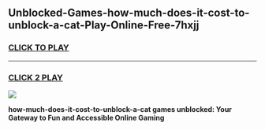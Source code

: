 
## Unblocked-Games-how-much-does-it-cost-to-unblock-a-cat-Play-Online-Free-7hxjj
<h3>
<a href="https://premium76.site?title=how-much-does-it-cost-to-unblock-a-cat&ref=26A">CLICK TO PLAY</a></h3>
<hr>

<h3>
<a href="https://premium76.site?title=how-much-does-it-cost-to-unblock-a-cat&ref=26A">CLICK 2 PLAY</a>
  
</h3>

<a href="https://premium76.site?title=how-much-does-it-cost-to-unblock-a-cat&ref=26A"><img src="https://clearcache.store/games.png"></a>


**how-much-does-it-cost-to-unblock-a-cat games unblocked: Your Gateway to Fun and Accessible Online Gaming**
